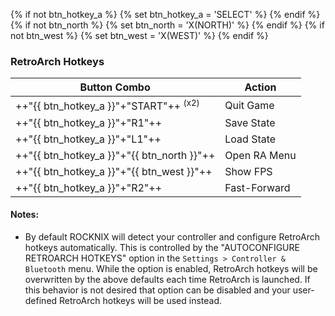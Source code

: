 {% if not btn_hotkey_a %}
{% set btn_hotkey_a = 'SELECT' %}
{% endif %}
{% if not btn_north %}
{% set btn_north = 'X(NORTH)' %}
{% endif %}
{% if not btn_west %}
{% set btn_west = 'X(WEST)' %}
{% endif %}
### RetroArch Hotkeys

| Button Combo | Action |
| -- | -- |
| ++"{{ btn_hotkey_a }}"+"START"++ <sup>(x2)</sup> | Quit Game |
| ++"{{ btn_hotkey_a }}"+"R1"++ | Save State |
| ++"{{ btn_hotkey_a }}"+"L1"++ | Load State |
| ++"{{ btn_hotkey_a }}"+"{{ btn_north }}"++ | Open RA Menu |
| ++"{{ btn_hotkey_a }}"+"{{ btn_west }}"++ | Show FPS |
| ++"{{ btn_hotkey_a }}"+"R2"++ | Fast-Forward |

#### Notes:

* By default ROCKNIX will detect your controller and configure RetroArch hotkeys automatically. This is controlled by the "AUTOCONFIGURE RETROARCH HOTKEYS" option in the `Settings > Controller & Bluetooth` menu. While the option is enabled, RetroArch hotkeys will be overwritten by the above defaults each time RetroArch is launched. If this behavior is not desired that option can be disabled and your user-defined RetroArch hotkeys will be used instead.

